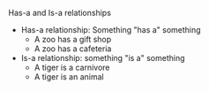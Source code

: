 Has-a and Is-a relationships

- Has-a relationship: Something "has a" something
	- A zoo has a gift shop
	- A zoo has a cafeteria
- Is-a relationship: something "is a" something
	- A tiger is a carnivore
	- A tiger is an animal